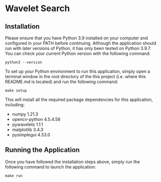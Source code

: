 # Wavelet Search

## Installation

Please ensure that you have Python 3.9 installed on your computer and configured
in your PATH before continuing. Although the application should run with later
versions of Python, it has only been tested on Python 3.9.7. You can check your
current Python version with the following command:

```
python3 --version
```

To set up your Python environment to run this application, simply open a 
terminal window in the root directory of the this project (i.e. where this 
README.md is located) and run the following command:

```
make setup
```

This will install all the required package dependencies for this application, 
including:

 - numpy 1.21.3
 - opencv-python 4.5.4.58
 - pywavelets 1.1.1
 - matplotlib 3.4.3
 - pysimplegui 4.53.0

## Running the Application

Once you have followed the installation steps above, simply run the following
command to launch the application:

```
make run
```